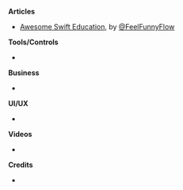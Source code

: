 
**Articles**

* [Awesome Swift Education](https://github.com/hsavit1/Awesome-Swift-Education), by [@FeelFunnyFlow](https://twitter.com/FeelFunnyFlow)


**Tools/Controls**

*

**Business**

*

**UI/UX**

*

**Videos**

*

**Credits**

*

